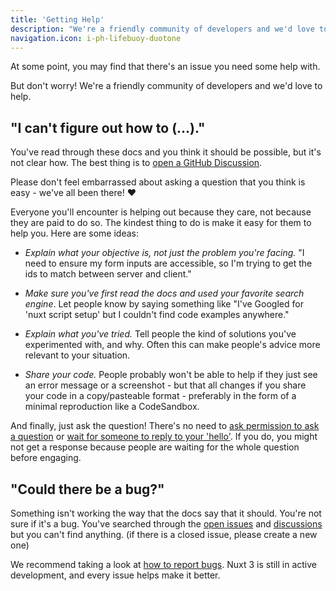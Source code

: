 ```yaml
---
title: 'Getting Help'
description: "We're a friendly community of developers and we'd love to help."
navigation.icon: i-ph-lifebuoy-duotone
---
```


At some point, you may find that there's an issue you need some help with.

But don't worry! We're a friendly community of developers and we'd love to help.

## "I can't figure out how to (...)."

You've read through these docs and you think it should be possible, but it's not clear how. The best thing is to [open a GitHub Discussion](https://github.com/nuxt/nuxt/discussions).

Please don't feel embarrassed about asking a question that you think is easy - we've all been there! ❤️

Everyone you'll encounter is helping out because they care, not because they are paid to do so. The kindest thing to do is make it easy for them to help you. Here are some ideas:

* _Explain what your objective is, not just the problem you're facing._ "I need to ensure my form inputs are accessible, so I'm trying to get the ids to match between server and client."

* _Make sure you've first read the docs and used your favorite search engine_. Let people know by saying something like "I've Googled for 'nuxt script setup' but I couldn't find code examples anywhere."

* _Explain what you've tried._ Tell people the kind of solutions you've experimented with, and why. Often this can make people's advice more relevant to your situation.

* _Share your code._ People probably won't be able to help if they just see an error message or a screenshot - but that all changes if you share your code in a copy/pasteable format - preferably in the form of a minimal reproduction like a CodeSandbox.

And finally, just ask the question! There's no need to [ask permission to ask a question](https://dontasktoask.com) or [wait for someone to reply to your 'hello'](https://www.nohello.com). If you do, you might not get a response because people are waiting for the whole question before engaging.

## "Could there be a bug?"

Something isn't working the way that the docs say that it should. You're not sure if it's a bug. You've searched through the [open issues](https://github.com/nuxt/nuxt/issues) and [discussions](https://github.com/nuxt/nuxt/discussions) but you can't find anything. (if there is a closed issue, please create a new one)

We recommend taking a look at [how to report bugs](/docs/community/reporting-bugs). Nuxt 3 is still in active development, and every issue helps make it better.

